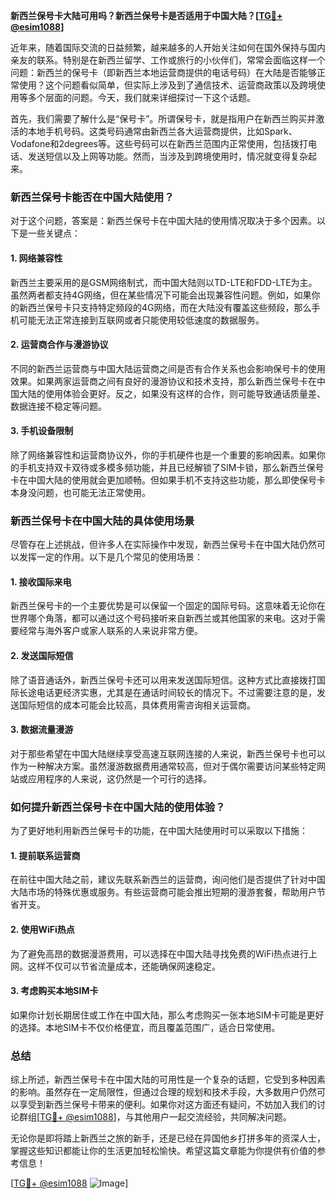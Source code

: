 **新西兰保号卡大陆可用吗？新西兰保号卡是否适用于中国大陆？[[TG💪+ @esim1088](https://t.me/s/esim1088)]**

近年来，随着国际交流的日益频繁，越来越多的人开始关注如何在国外保持与国内亲友的联系。特别是在新西兰留学、工作或旅行的小伙伴们，常常会面临这样一个问题：新西兰的保号卡（即新西兰本地运营商提供的电话号码）在大陆是否能够正常使用？这个问题看似简单，但实际上涉及到了通信技术、运营商政策以及跨境使用等多个层面的问题。今天，我们就来详细探讨一下这个话题。

首先，我们需要了解什么是“保号卡”。所谓保号卡，就是指用户在新西兰购买并激活的本地手机号码。这类号码通常由新西兰各大运营商提供，比如Spark、Vodafone和2degrees等。这些号码可以在新西兰范围内正常使用，包括拨打电话、发送短信以及上网等功能。然而，当涉及到跨境使用时，情况就变得复杂起来。

### **新西兰保号卡能否在中国大陆使用？**

对于这个问题，答案是：新西兰保号卡在中国大陆的使用情况取决于多个因素。以下是一些关键点：

#### **1. 网络兼容性**
新西兰主要采用的是GSM网络制式，而中国大陆则以TD-LTE和FDD-LTE为主。虽然两者都支持4G网络，但在某些情况下可能会出现兼容性问题。例如，如果你的新西兰保号卡只支持特定频段的4G网络，而在大陆没有覆盖这些频段，那么手机可能无法正常连接到互联网或者只能使用较低速度的数据服务。

#### **2. 运营商合作与漫游协议**
不同的新西兰运营商与中国大陆运营商之间是否有合作关系也会影响保号卡的使用效果。如果两家运营商之间有良好的漫游协议和技术支持，那么新西兰保号卡在中国大陆的使用体验会更好。反之，如果没有这样的合作，则可能导致通话质量差、数据连接不稳定等问题。

#### **3. 手机设备限制**
除了网络兼容性和运营商协议外，你的手机硬件也是一个重要的影响因素。如果你的手机支持双卡双待或多模多频功能，并且已经解锁了SIM卡锁，那么新西兰保号卡在中国大陆的使用就会更加顺畅。但如果手机不支持这些功能，那么即使保号卡本身没问题，也可能无法正常使用。

### **新西兰保号卡在中国大陆的具体使用场景**

尽管存在上述挑战，但许多人在实际操作中发现，新西兰保号卡在中国大陆仍然可以发挥一定的作用。以下是几个常见的使用场景：

#### **1. 接收国际来电**
新西兰保号卡的一个主要优势是可以保留一个固定的国际号码。这意味着无论你在世界哪个角落，都可以通过这个号码接听来自新西兰或其他国家的来电。这对于需要经常与海外客户或家人联系的人来说非常方便。

#### **2. 发送国际短信**
除了语音通话外，新西兰保号卡还可以用来发送国际短信。这种方式比直接拨打国际长途电话更经济实惠，尤其是在通话时间较长的情况下。不过需要注意的是，发送国际短信的成本可能会比较高，具体费用需咨询相关运营商。

#### **3. 数据流量漫游**
对于那些希望在中国大陆继续享受高速互联网连接的人来说，新西兰保号卡也可以作为一种解决方案。虽然漫游数据费用通常较高，但对于偶尔需要访问某些特定网站或应用程序的人来说，这仍然是一个可行的选择。

### **如何提升新西兰保号卡在中国大陆的使用体验？**

为了更好地利用新西兰保号卡的功能，在中国大陆使用时可以采取以下措施：

#### **1. 提前联系运营商**
在前往中国大陆之前，建议先联系新西兰的运营商，询问他们是否提供了针对中国大陆市场的特殊优惠或服务。有些运营商可能会推出短期的漫游套餐，帮助用户节省开支。

#### **2. 使用WiFi热点**
为了避免高昂的数据漫游费用，可以选择在中国大陆寻找免费的WiFi热点进行上网。这样不仅可以节省流量成本，还能确保网速稳定。

#### **3. 考虑购买本地SIM卡**
如果你计划长期居住或工作在中国大陆，那么考虑购买一张本地SIM卡可能是更好的选择。本地SIM卡不仅价格便宜，而且覆盖范围广，适合日常使用。

### **总结**

综上所述，新西兰保号卡在中国大陆的可用性是一个复杂的话题，它受到多种因素的影响。虽然存在一定局限性，但通过合理的规划和技术手段，大多数用户仍然可以享受到新西兰保号卡带来的便利。如果你对这方面还有疑问，不妨加入我们的讨论群组[[TG💪+ @esim1088](https://t.me/s/esim1088)]，与其他用户一起交流经验，共同解决问题。

无论你是即将踏上新西兰之旅的新手，还是已经在异国他乡打拼多年的资深人士，掌握这些知识都能让你的生活更加轻松愉快。希望这篇文章能为你提供有价值的参考信息！

[[TG💪+ @esim1088](https://t.me/s/esim1088) ![Image](https://i.postimg.cc/4NQfJmqS/Snipaste-2025-05-13-00-14-12.png)]
